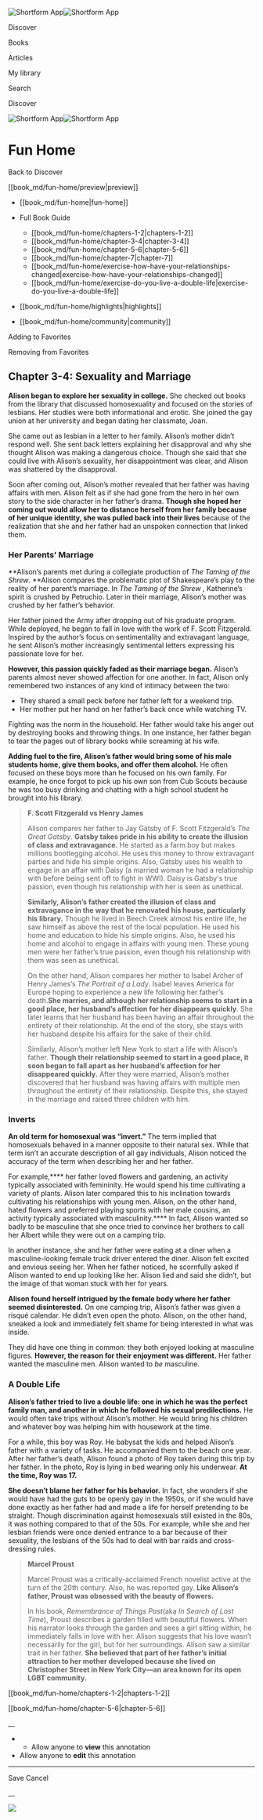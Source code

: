 ![Shortform App](/img/logo.36a2399e.svg)![Shortform App](/img/logo-dark.70c1b072.svg)

Discover

Books

Articles

My library

Search

Discover

![Shortform App](/img/logo.36a2399e.svg)![Shortform App](/img/logo-dark.70c1b072.svg)

# Fun Home

Back to Discover

[[book_md/fun-home/preview|preview]]

  * [[book_md/fun-home|fun-home]]
  * Full Book Guide

    * [[book_md/fun-home/chapters-1-2|chapters-1-2]]
    * [[book_md/fun-home/chapter-3-4|chapter-3-4]]
    * [[book_md/fun-home/chapter-5-6|chapter-5-6]]
    * [[book_md/fun-home/chapter-7|chapter-7]]
    * [[book_md/fun-home/exercise-how-have-your-relationships-changed|exercise-how-have-your-relationships-changed]]
    * [[book_md/fun-home/exercise-do-you-live-a-double-life|exercise-do-you-live-a-double-life]]
  * [[book_md/fun-home/highlights|highlights]]
  * [[book_md/fun-home/community|community]]



Adding to Favorites 

Removing from Favorites 

## Chapter 3-4: Sexuality and Marriage

**Alison began to explore her sexuality in college.** She checked out books from the library that discussed homosexuality and focused on the stories of lesbians. Her studies were both informational and erotic. She joined the gay union at her university and began dating her classmate, Joan.

She came out as lesbian in a letter to her family. Alison’s mother didn’t respond well. She sent back letters explaining her disapproval and why she thought Alison was making a dangerous choice. Though she said that she could live with Alison’s sexuality, her disappointment was clear, and Alison was shattered by the disapproval.

Soon after coming out, Alison’s mother revealed that her father was having affairs with men. Alison felt as if she had gone from the hero in her own story to the side character in her father’s drama. **Though she hoped her coming out would allow her to distance herself from her family because of her unique identity, she was pulled back into their lives** because of the realization that she and her father had an unspoken connection that linked them.

### Her Parents’ Marriage

**Alison’s parents met during a collegiate production of _The Taming of the Shrew_. **Alison compares the problematic plot of Shakespeare’s play to the reality of her parent’s marriage. In _The Taming of the Shrew_ , Katherine’s spirit is crushed by Petruchio. Later in their marriage, Alison’s mother was crushed by her father’s behavior.

Her father joined the Army after dropping out of his graduate program. While deployed, he began to fall in love with the work of F. Scott Fitzgerald. Inspired by the author’s focus on sentimentality and extravagant language, he sent Alison’s mother increasingly sentimental letters expressing his passionate love for her.

**However, this passion quickly faded as their marriage began.** Alison’s parents almost never showed affection for one another. In fact, Alison only remembered two instances of any kind of intimacy between the two:

  * They shared a small peck before her father left for a weekend trip.
  * Her mother put her hand on her father’s back once while watching TV.



Fighting was the norm in the household. Her father would take his anger out by destroying books and throwing things. In one instance, her father began to tear the pages out of library books while screaming at his wife.

**Adding fuel to the fire, Alison’s father would bring some of his male students home, give them books, and offer them alcohol.** He often focused on these boys more than he focused on his own family. For example, he once forgot to pick up his own son from Cub Scouts because he was too busy drinking and chatting with a high school student he brought into his library.

> **F. Scott Fitzgerald vs Henry James**
> 
> Alison compares her father to Jay Gatsby of F. Scott Fitzgerald’s _The Great Gatsby_. **Gatsby takes pride in his ability to create the illusion of class and extravagance.** He started as a farm boy but makes millions bootlegging alcohol. He uses this money to throw extravagant parties and hide his simple origins. Also, Gatsby uses his wealth to engage in an affair with Daisy (a married woman he had a relationship with before being sent off to fight in WWI). Daisy is Gatsby's true passion, even though his relationship with her is seen as unethical.
> 
> **Similarly, Alison’s father created the illusion of class and extravagance in the way that he renovated his house, particularly his library.** Though he lived in Beech Creek almost his entire life, he saw himself as above the rest of the local population. He used his home and education to hide his simple origins. Also, he used his home and alcohol to engage in affairs with young men. These young men were her father’s true passion, even though his relationship with them was seen as unethical.
> 
> On the other hand, Alison compares her mother to Isabel Archer of Henry James’s _The Portrait of a Lady_. Isabel leaves America for Europe hoping to experience a new life following her father’s death.**She marries, and although her relationship seems to start in a good place, her husband’s affection for her disappears quickly**. She later learns that her husband has been having an affair throughout the entirety of their relationship. At the end of the story, she stays with her husband despite his affairs for the sake of their child.
> 
> Similarly, Alison’s mother left New York to start a life with Alison’s father. **Though their relationship seemed to start in a good place, it soon began to fall apart as her husband’s affection for her disappeared quickly.** After they were married, Alison’s mother discovered that her husband was having affairs with multiple men throughout the entirety of their relationship. Despite this, she stayed in the marriage and raised three children with him.

### Inverts

**An old term for homosexual was “invert.”** The term implied that homosexuals behaved in a manner opposite to their natural sex. While that term isn’t an accurate description of all gay individuals, Alison noticed the accuracy of the term when describing her and her father.

For example,**** her father loved flowers and gardening, an activity typically associated with femininity. He would spend his time cultivating a variety of plants. Alison later compared this to his inclination towards cultivating his relationships with young men. Alison, on the other hand, hated flowers and preferred playing sports with her male cousins, an activity typically associated with masculinity.**** In fact, Alison wanted so badly to be masculine that she once tried to convince her brothers to call her Albert while they were out on a camping trip.

In another instance, she and her father were eating at a diner when a masculine-looking female truck driver entered the diner. Alison felt excited and envious seeing her. When her father noticed, he scornfully asked if Alison wanted to end up looking like her. Alison lied and said she didn’t, but the image of that woman stuck with her for years.

**Alison found herself intrigued by the female body where her father seemed disinterested.** On one camping trip, Alison’s father was given a risqué calendar. He didn’t even open the photo. Alison, on the other hand, sneaked a look and immediately felt shame for being interested in what was inside.

They did have one thing in common: they both enjoyed looking at masculine figures. **However, the reason for their enjoyment was different.** Her father wanted the masculine men. Alison wanted to _be_ masculine.

### A Double Life

**Alison’s father tried to live a double life: one in which he was the perfect family man, and another in which he followed his sexual predilections.** He would often take trips without Alison’s mother. He would bring his children and whatever boy was helping him with housework at the time.

For a while, this boy was Roy. He babysat the kids and helped Alison’s father with a variety of tasks. He accompanied them to the beach one year. After her father’s death, Alison found a photo of Roy taken during this trip by her father. In the photo, Roy is lying in bed wearing only his underwear. **At the time, Roy was 17.**

**She doesn’t blame her father for his behavior.** In fact, she wonders if she would have had the guts to be openly gay in the 1950s, or if she would have done exactly as her father had and made a life for herself pretending to be straight. Though discrimination against homosexuals still existed in the 80s, it was nothing compared to that of the 50s. For example, while she and her lesbian friends were once denied entrance to a bar because of their sexuality, the lesbians of the 50s had to deal with bar raids and cross-dressing rules.

> **Marcel Proust**
> 
> Marcel Proust was a critically-acclaimed French novelist active at the turn of the 20th century. Also, he was reported gay. **Like Alison’s father, Proust was obsessed with the beauty of flowers.**
> 
> In his book, _Remembrance of Things Past_(aka _In Search of Lost Time_), Proust describes a garden filled with beautiful flowers. When his narrator looks through the garden and sees a girl sitting within, he immediately falls in love with her. Alison suggests that his love wasn’t necessarily for the girl, but for her surroundings. Alison saw a similar trait in her father. **She believed that part of her father’s initial attraction to her mother developed because she lived on Christopher Street in New York City—an area known for its open LGBT community.**

[[book_md/fun-home/chapters-1-2|chapters-1-2]]

[[book_md/fun-home/chapter-5-6|chapter-5-6]]

__

  *   * Allow anyone to **view** this annotation
  * Allow anyone to **edit** this annotation



* * *

Save Cancel

__




![](https://bat.bing.com/action/0?ti=56018282&Ver=2&mid=a19dcf5d-ccea-4f6d-a2a2-d1bffc8dad3e&sid=49fff5b0636c11eeb9c611038afc8668&vid=4a005010636c11ee80c703d4c4a7acd5&vids=0&msclkid=N&pi=0&lg=en-US&sw=800&sh=600&sc=24&nwd=1&tl=Shortform%20%7C%20Fun%20Home&p=https%3A%2F%2Fwww.shortform.com%2Fapp%2Fbook%2Ffun-home%2Fchapter-3-4&r=&lt=415&evt=pageLoad&sv=1&rn=631128)
